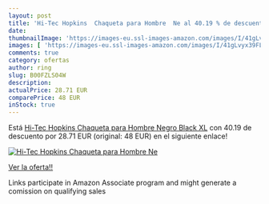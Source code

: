 ```yaml
---
layout: post
title: 'Hi-Tec Hopkins  Chaqueta para Hombre  Ne al 40.19 % de descuento'
date: 
thumbnailImage: 'https://images-eu.ssl-images-amazon.com/images/I/41gLvyx39FL._SL200_.jpg'
images: [ 'https://images-eu.ssl-images-amazon.com/images/I/41gLvyx39FL._SL200_.jpg' ]
comments: true
category: ofertas
author: ring
slug: B00FZLS04W
description:
actualPrice: 28.71 EUR
comparePrice: 48 EUR
inStock: true
---
```


Está [Hi-Tec Hopkins  Chaqueta para Hombre  Negro  Black   XL](https://www.amazon.es/dp/B00FZLS04W/?tag=tolees-21) con 40.19 de descuento por 28.71 EUR (original: 48 EUR) en el siguiente enlace!

[![Hi-Tec Hopkins  Chaqueta para Hombre  Ne](https://images-eu.ssl-images-amazon.com/images/I/41gLvyx39FL._SL200_.jpg)](https://www.amazon.es/dp/B00FZLS04W/?tag=tolees-21)

[Ver la oferta!!](https://www.amazon.es/dp/B00FZLS04W/?tag=tolees-21)

Links participate in Amazon Associate program and might generate a comission on qualifying sales


